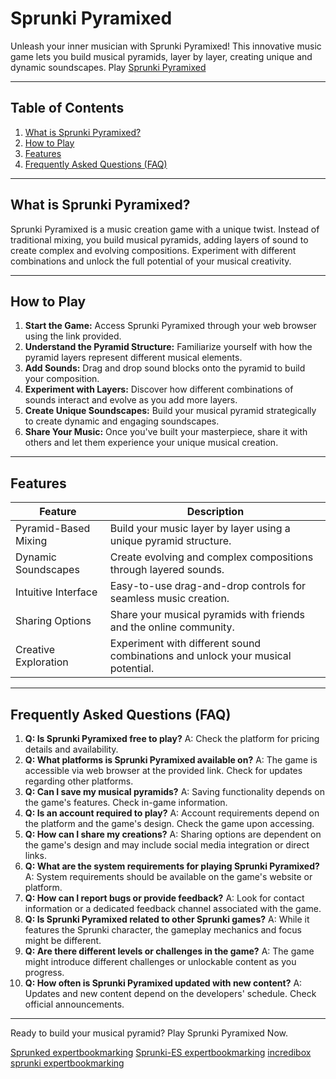 # Sprunki Pyramixed

Unleash your inner musician with Sprunki Pyramixed!  This innovative music game lets you build musical pyramids, layer by layer, creating unique and dynamic soundscapes. Play [Sprunki Pyramixed](https://spunky.games/sprunki-pyramixed)

---

## Table of Contents

1. [What is Sprunki Pyramixed?](#what-is-sprunki-pyramixed)
2. [How to Play](#how-to-play)
3. [Features](#features)
4. [Frequently Asked Questions (FAQ)](#faq)

---

## What is Sprunki Pyramixed? <a name="what-is-sprunki-pyramixed"></a>

Sprunki Pyramixed is a music creation game with a unique twist.  Instead of traditional mixing, you build musical pyramids, adding layers of sound to create complex and evolving compositions.  Experiment with different combinations and unlock the full potential of your musical creativity.

---

## How to Play <a name="how-to-play"></a>

1. **Start the Game:** Access Sprunki Pyramixed through your web browser using the link provided.
2. **Understand the Pyramid Structure:**  Familiarize yourself with how the pyramid layers represent different musical elements.
3. **Add Sounds:** Drag and drop sound blocks onto the pyramid to build your composition.
4. **Experiment with Layers:** Discover how different combinations of sounds interact and evolve as you add more layers.
5. **Create Unique Soundscapes:** Build your musical pyramid strategically to create dynamic and engaging soundscapes.
6. **Share Your Music:** Once you've built your masterpiece, share it with others and let them experience your unique musical creation.

---

## Features <a name="features"></a>

| Feature           | Description                                                          |
|--------------------|------------------------------------------------------------------------|
| Pyramid-Based Mixing | Build your music layer by layer using a unique pyramid structure.       |
| Dynamic Soundscapes | Create evolving and complex compositions through layered sounds.        |
| Intuitive Interface | Easy-to-use drag-and-drop controls for seamless music creation.      |
| Sharing Options     | Share your musical pyramids with friends and the online community.    |
| Creative Exploration| Experiment with different sound combinations and unlock your musical potential.|


---

## Frequently Asked Questions (FAQ) <a name="faq"></a>

1. **Q: Is Sprunki Pyramixed free to play?** A: Check the platform for pricing details and availability.
2. **Q: What platforms is Sprunki Pyramixed available on?** A: The game is accessible via web browser at the provided link. Check for updates regarding other platforms.
3. **Q: Can I save my musical pyramids?** A:  Saving functionality depends on the game's features. Check in-game information.
4. **Q: Is an account required to play?** A: Account requirements depend on the platform and the game's design.  Check the game upon accessing.
5. **Q: How can I share my creations?** A: Sharing options are dependent on the game's design and may include social media integration or direct links.
6. **Q:  What are the system requirements for playing Sprunki Pyramixed?** A: System requirements should be available on the game's website or platform.
7. **Q:  How can I report bugs or provide feedback?** A: Look for contact information or a dedicated feedback channel associated with the game.
8. **Q:  Is Sprunki Pyramixed related to other Sprunki games?** A: While it features the Sprunki character, the gameplay mechanics and focus might be different.
9. **Q: Are there different levels or challenges in the game?** A:  The game might introduce different challenges or unlockable content as you progress.
10. **Q: How often is Sprunki Pyramixed updated with new content?** A: Updates and new content depend on the developers' schedule. Check official announcements.

---

Ready to build your musical pyramid? Play Sprunki Pyramixed Now.

 [Sprunked expertbookmarking](https://www.expertbookmarking.com/story/sprunked)
 [Sprunki-ES expertbookmarking](https://www.expertbookmarking.com/story/sprunki-es)
 [incredibox sprunki expertbookmarking](https://www.expertbookmarking.com/story/incredibox-sprunki)
